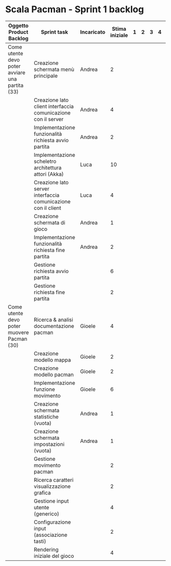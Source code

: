 

# Scala Pacman - Sprint 1 backlog
| Oggetto Product Backlog                         | Sprint task                                                  | Incaricato | Stima iniziale | 1    | 2    | 3    | 4    | 5    | 6    | 7    |
| ----------------------------------------------- | ------------------------------------------------------------ | ---------- | -------------- | ---- | ---- | ---- | ---- | ---- | ---- | ---- |
| Come utente devo poter avviare una partita (33) | Creazione schermata menù principale                          | Andrea     | 2              |      |      |      |      |      |      |      |
|                                                 | Creazione lato client interfaccia comunicazione con il server | Andrea     | 4              |      |      |      |      |      |      |      |
|                                                 | Implementazione funzionalità richiesta avvio partita         | Andrea     | 2              |      |      |      |      |      |      |      |
|                                                 | Implementazione scheletro architettura attori (Akka)         | Luca       | 10             |      |      |      |      |      |      |      |
|                                                 | Creazione lato server interfaccia comunicazione con il client | Luca       | 4              |      |      |      |      |      |      |      |
|                                                 | Creazione schermata di gioco                                 | Andrea     | 1              |      |      |      |      |      |      |      |
|                                                 | Implementazione funzionalità richiesta fine partita          | Andrea     | 2              |      |      |      |      |      |      |      |
|                                                 | Gestione richiesta avvio partita                             |            | 6              |      |      |      |      |      |      |      |
|                                                 | Gestione richiesta fine partita                              |            | 2              |      |      |      |      |      |      |      |
| Come utente devo poter muovere Pacman (30)      | Ricerca & analisi documentazione pacman                      | Gioele     | 4              |      |      |      |      |      |      |      |
|                                                 | Creazione modello mappa                                      | Gioele     | 2              |      |      |      |      |      |      |      |
|                                                 | Creazione modello pacman                                     | Gioele     | 2              |      |      |      |      |      |      |      |
|                                                 | Implementazione funzione movimento                           | Gioele     | 6              |      |      |      |      |      |      |      |
|                                                 | Creazione schermata statistiche (vuota)                      | Andrea     | 1              |      |      |      |      |      |      |      |
|                                                 | Creazione schermata impostazioni (vuota)                     | Andrea     | 1              |      |      |      |      |      |      |      |
|                                                 | Gestione movimento pacman                                    |            | 2              |      |      |      |      |      |      |      |
|                                                 | Ricerca caratteri visualizzazione grafica                    |            | 2              |      |      |      |      |      |      |      |
|                                                 | Gestione input utente (generico)                             |            | 4              |      |      |      |      |      |      |      |
|                                                 | Configurazione input (associazione tasti)                    |            | 2              |      |      |      |      |      |      |      |
|                                                 | Rendering iniziale del gioco                                 |            | 4              |      |      |      |      |      |      |      |